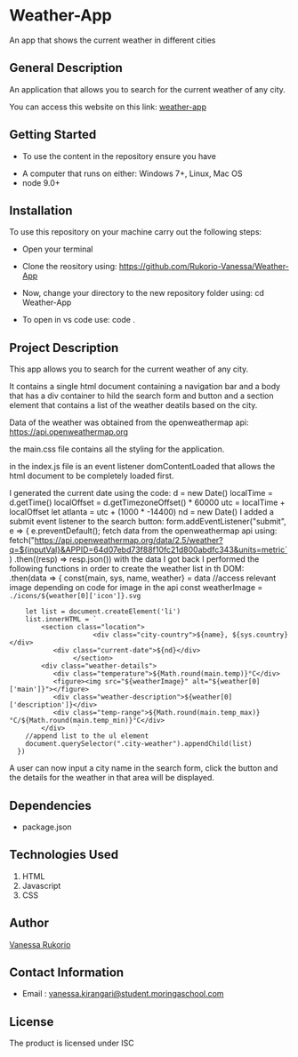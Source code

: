 # Weather-App
An app that shows the current weather in different cities

## General Description
An application that allows you to search for the  current weather of any city.

You can access this website on this link: [weather-app](https://rukorio-vanessa.github.io/Weather-App/)

## Getting Started
* To use the content in the repository ensure you have
 - A computer that runs on either: Windows 7+, Linux, Mac OS
 - node 9.0+

## Installation
To use this repository on your machine carry out the following steps:

* Open your terminal

* Clone the reository using:
   https://github.com/Rukorio-Vanessa/Weather-App

* Now, change your directory to the new repository folder using:
   cd Weather-App

* To open in vs code use:
   code .         
  

## Project Description
This app allows you to search for the current weather of any city.

It contains a single html document containing a navigation bar and a body that has a div container to hild the search form and button and a section element that contains a list of the weather deatils based on the city.

Data of the weather was obtained from the openweathermap api: https://api.openweathermap.org

the main.css file contains all the styling for the application.

in the index.js file is an event listener domContentLoaded that allows the html document to be completely loaded first.

I generated the current date using the code:
  d = new Date()
  localTime = d.getTime()
  localOffset = d.getTimezoneOffset() * 60000
  utc = localTime + localOffset
  let atlanta = utc + (1000 * -14400)
  nd = new Date()
 I added a submit event listener to the search button:
    form.addEventListener("submit", e => {
  e.preventDefault();
fetch data from the openweathermap api using:
    fetch("https://api.openweathermap.org/data/2.5/weather?q=${inputVal}&APPID=64d07ebd73f88f10fc21d800abdfc343&units=metric`)
    .then((resp) => resp.json())
with the data I got back I performed the following functions in order to create the weather list in th DOM:    
    .then(data => {
        const{main, sys, name, weather} = data
        //access relevant image depending on code for image in the api
        const weatherImage = `./icons/${weather[0]['icon']}.svg`


        let list = document.createElement('li')
        list.innerHTML = `
            <section class="location">
					     <div class="city-country">${name}, ${sys.country}</div>
               <div class="current-date">${nd}</div>
				    </section>
            <div class="weather-details">
               <div class="temperature">${Math.round(main.temp)}°C</div>
               <figure><img src="${weatherImage}" alt="${weather[0]['main']}"></figure>
               <div class="weather-description">${weather[0]['description']}</div>
               <div class="temp-range">${Math.round(main.temp_max)}°C/${Math.round(main.temp_min)}°C</div>
            </div>   `
        //append list to the ul element    
        document.querySelector(".city-weather").appendChild(list)    
      })

A user can now input a city name in the search form, click the button and the details for the weather in that area will be displayed.



## Dependencies
- package.json

## Technologies Used
1. HTML
2. Javascript
3. CSS

## Author 
[Vanessa Rukorio](https://github.com/Rukorio-Vanessa) 

## Contact Information
* Email : vanessa.kirangari@student.moringaschool.com

## License
The product is licensed under ISC
